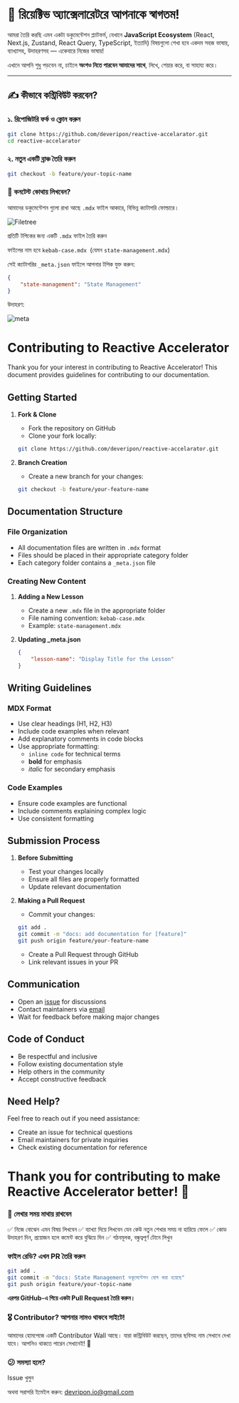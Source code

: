 # 🙌 রিয়েক্টিভ অ্যাক্সেলারেটরে আপনাকে স্বাগতম!

আমরা তৈরি করছি এমন একটা ডকুমেন্টেশন প্ল্যাটফর্ম, যেখানে **JavaScript Ecosystem** (React, Next.js, Zustand, React Query, TypeScript, ইত্যাদি) বিষয়গুলো শেখা হবে একদম সহজ ভাষায়, ব্যাখ্যাসহ, উদাহরণসহ — একেবারে নিজের ভাষায়!

এখানে আপনি শুধু পড়বেন না, চাইলে **অংশও নিতে পারবেন আমাদের সাথে**, লিখে, শেয়ার করে, বা সাহায্য করে।

---

## ✍️ কীভাবে কন্ট্রিবিউট করবেন?

### ১. রিপোজিটরি ফর্ক ও ক্লোন করুন

```bash
git clone https://github.com/deveripon/reactive-accelarator.git
cd reactive-accelarator
```

### ২. নতুন একটি ব্রাঞ্চ তৈরি করুন

```bash
git checkout -b feature/your-topic-name
```

### 📁 কনটেন্ট কোথায় লিখবেন?

আমাদের ডকুমেন্টেশন গুলো রাখা আছে `.mdx` ফাইল আকারে, বিভিন্ন ক্যাটাগরি ফোল্ডারে।

![Filetree](./public/filetree.png)

প্রতিটি টপিকের জন্য একটি `.mdx` ফাইল তৈরি করুন

ফাইলের নাম হবে `kebab-case.mdx `(যেমন `state-management.mdx`)

সেই ক্যাটাগরির `_meta.json` ফাইলে আপনার টপিক যুক্ত করুন:

```json
{
    "state-management": "State Management"
}
```

উদাহরণ:

![meta](./public/meta.png)


# Contributing to Reactive Accelerator

Thank you for your interest in contributing to Reactive Accelerator! This document provides guidelines for contributing to our documentation.

## Getting Started

1. **Fork & Clone**

    - Fork the repository on GitHub
    - Clone your fork locally:

    ```bash
    git clone https://github.com/deveripon/reactive-accelarator.git
    ```

2. **Branch Creation**
    - Create a new branch for your changes:
    ```bash
    git checkout -b feature/your-feature-name
    ```

## Documentation Structure

### File Organization

-   All documentation files are written in `.mdx` format
-   Files should be placed in their appropriate category folder
-   Each category folder contains a `_meta.json` file

### Creating New Content

1. **Adding a New Lesson**

    - Create a new `.mdx` file in the appropriate folder
    - File naming convention: `kebab-case.mdx`
    - Example: `state-management.mdx`

2. **Updating \_meta.json**
    ```json
    {
        "lesson-name": "Display Title for the Lesson"
    }
    ```

## Writing Guidelines

### MDX Format

-   Use clear headings (H1, H2, H3)
-   Include code examples when relevant
-   Add explanatory comments in code blocks
-   Use appropriate formatting:
    -   `inline code` for technical terms
    -   **bold** for emphasis
    -   _italic_ for secondary emphasis

### Code Examples

-   Ensure code examples are functional
-   Include comments explaining complex logic
-   Use consistent formatting

## Submission Process

1. **Before Submitting**

    - Test your changes locally
    - Ensure all files are properly formatted
    - Update relevant documentation

2. **Making a Pull Request**
    - Commit your changes:
    ```bash
    git add .
    git commit -m "docs: add documentation for [feature]"
    git push origin feature/your-feature-name
    ```
    - Create a Pull Request through GitHub
    - Link relevant issues in your PR

## Communication

-   Open an [issue](https://github.com/Deveripon/reactive-accelarator/issues) for discussions
-   Contact maintainers via [email](mailto:devripon.io@gmail.com)
-   Wait for feedback before making major changes

## Code of Conduct

-   Be respectful and inclusive
-   Follow existing documentation style
-   Help others in the community
-   Accept constructive feedback

## Need Help?

Feel free to reach out if you need assistance:

-   Create an issue for technical questions
-   Email maintainers for private inquiries
-   Check existing documentation for reference

Thank you for contributing to make Reactive Accelerator better! 🚀
=======
### 🧠 লেখার সময় মাথায় রাখবেন

✅ নিজে বোঝেন এমন বিষয় লিখবেন
✅ ব্যাখ্যা দিয়ে লিখবেন যেন কেউ নতুন শেখার সময় না হারিয়ে ফেলে
✅ কোড উদাহরণ দিন, প্রয়োজন হলে কমেন্ট করে বুঝিয়ে দিন
✅ গঠনমূলক, বন্ধুত্বপূর্ণ টোনে লিখুন

### ফাইল রেডি? এখন PR তৈরি করুন

```bash
git add .
git commit -m "docs: State Management ডকুমেন্টেশন যোগ করা হয়েছে"
git push origin feature/your-topic-name
```

**এরপর GitHub-এ গিয়ে একটা Pull Request তৈরি করুন।**

### 🎖️ Contributor? আপনার নামও থাকবে সাইটে!

আমাদের হোমপেজে একটি Contributor Wall আছে।
যারা কন্ট্রিবিউট করছেন, তাদের ছবিসহ নাম সেখানে দেখা যাবে।
আপনিও থাকতে পারেন সেখানেই! 🌟

### 😕 সমস্যা হলে?

Issue খুলুন

অথবা সরাসরি ইমেইল করুন: devripon.io@gmail.com


